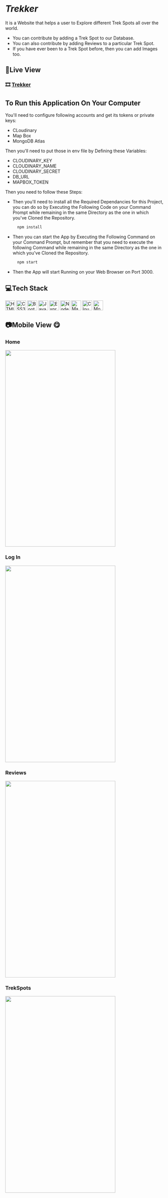 


# _Trekker_

It is a Website that helps a user to Explore different Trek Spots all over the world.

- You can contribute by adding a Trek Spot to our Database.
- You can also contribute by adding Reviews to a particular Trek Spot.
- If you have ever been to a Trek Spot before, then you can add Images too.

## 👀Live View

### 🎞️ [Trekker](https://salty-thicket-13361.herokuapp.com/)

## To Run this Application On Your Computer
You'll need to configure following accounts and get its tokens or private keys:
- CLoudinary
- Map Box
- MongoDB Atlas

Then you'll need to put those in env file by Defining these Variables:
- CLOUDINARY_KEY
- CLOUDINARY_NAME
- CLOUDINARY_SECRET
- DB_URL
- MAPBOX_TOKEN

Then you need to follow these Steps:
- Then you'll need to install all the Required Dependancies for this Project, you can do so by Executing the Following Code on your Command Prompt while remaining in the same Directory as the one in which you've Cloned the Repository.
  ```javascript
    npm install
    ```
- Then you can start the App by Executing the Following Command on your Command Prompt, but remember that you need to execute the following Command while remaining in the same Directory as the one in which you've Cloned the Repository.
  ```javascript
    npm start
    ```
- Then the App will start Running on your Web Browser on Port 3000.

## 💻Tech Stack

<a href="https://developer.mozilla.org/en-US/docs/Web/HTML" title="HTML"><img src="https://github.com/get-icon/geticon/raw/master/icons/html-5.svg" alt="HTMl" width="31px" height="31px"></a>
<a href="https://developer.mozilla.org/en-US/docs/Web/CSS" title="CSS3"><img src="https://github.com/get-icon/geticon/raw/master/icons/css-3.svg" alt="CSS3" width="31px" height="31px"></a>
<a href="https://getbootstrap.com/" title="Bootstrap"><img src="https://github.com/get-icon/geticon/raw/master/icons/bootstrap.svg" alt="Bootstrap" width="31px" height="31px"></a>
<a href="https://developer.mozilla.org/en-US/docs/Web/JavaScript" title="Javascript"><img src="https://github.com/get-icon/geticon/raw/master/icons/javascript.svg" alt="Javascript" width="31px" height="31px"></a>
<a href="https://expressjs.com/" title="Express"><img src="https://github.com/get-icon/geticon/raw/master/icons/bootstrap.svg" alt="Express" width="31px" height="31px"></a>
<a href="https://nodejs.org/en/" title="Node JS"><img src="https://github.com/get-icon/geticon/blob/master/icons/nodejs-icon.svg" alt="Node JS" width="31px" height="31px"></a>
<a href="https://www.mapbox.com/" title="Map Box"><img src="https://github.com/get-icon/geticon/blob/master/icons/mapbox-logo.svg" alt="Map Box" width="31px" height="31px"></a>
<a href="https://cloudinary.com/" title="Cloudinary"><img src="https://github.com/get-icon/geticon/blob/master/icons/cloudinary.svg" alt="Cloudinary" width="31px" height="31px"></a>
<a href="https://www.mongodb.com/" title="Mongo DB"><img src="https://github.com/get-icon/geticon/blob/master/icons/mongodb-icon.svg" alt="Mongo DB" width="31px" height="31px"></a>


## 📷Mobile View 😋

### Home 
<img src="/public/Images/Snapshots/HomePage.jpeg" style="height:622px;width:350px"/>

### Log In 
<img src="/public/Images/Snapshots/LogInPage.jpeg" style="height:622px;width:350px"/>

### Reviews
<img src="/public/Images/Snapshots/Reviews.jpeg" style="height:622px;width:350px"/>

### TrekSpots
<img src="/public/Images/Snapshots/TrekSpots.jpeg" style="height:622px;width:350px"/>




